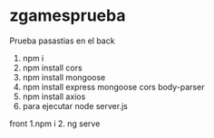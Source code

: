 # zgamesprueba
Prueba pasastias
en el back
1. npm i
2. npm install cors
3. npm install mongoose
4. npm install express mongoose cors body-parser
5. npm install axios
6. para ejecutar node server.js

front
1.npm i
2. ng serve

